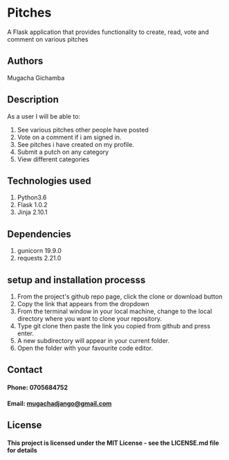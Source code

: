 # Pitches
A Flask application that provides functionality to create, read, vote and comment on various pitches
## Authors
Mugacha Gichamba
## Description
As a user I will be able to:
1. See various pitches other people have posted
2. Vote on a comment if i am signed in.
3. See pitches i have created on my profile.
4. Submit a putch on any category
5. View different categories
## Technologies used
1. Python3.6
2. Flask 1.0.2
3. Jinja 2.10.1
## Dependencies
1. gunicorn 19.9.0
2. requests 2.21.0
## setup and installation processs
1. From the project's github repo page, click the clone or download button
2. Copy the link that appears from the dropdown
3. From the terminal window in your local machine, change to the local directory where you want to clone your repository.
4. Type git clone then paste the link you copied from github and press enter.
5. A new subdirectory will appear in your current folder.
6. Open the folder with your favourite code editor.
## Contact
#### Phone: 0705684752
#### Email: mugachadjango@gmail.com
## License
#### This project is licensed under the MIT License - see the LICENSE.md file for details
